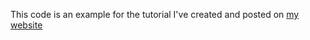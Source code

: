 This code is an example for the tutorial I've created and posted on [my website](http://geekvasyl.me/2018/09/20/IoT-dive-in-guide-for-a-web-developer/)
